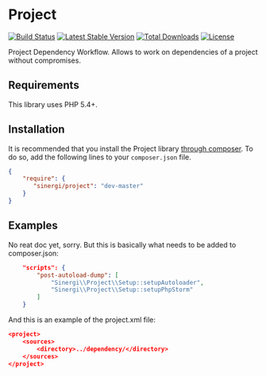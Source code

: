 Project
=======

[![Build Status](https://img.shields.io/travis/sinergi/project/master.svg?style=flat)](https://travis-ci.org/sinergi/project)
[![Latest Stable Version](http://img.shields.io/packagist/v/sinergi/project.svg?style=flat)](https://packagist.org/packages/sinergi/project)
[![Total Downloads](https://img.shields.io/packagist/dm/sinergi/project.svg?style=flat)](https://packagist.org/packages/sinergi/project)
[![License](https://img.shields.io/packagist/l/sinergi/project.svg?style=flat)](https://packagist.org/packages/sinergi/project)

Project Dependency Workflow. Allows to work on dependencies of a project without compromises.

## Requirements

This library uses PHP 5.4+.

## Installation

It is recommended that you install the Project library [through composer](http://getcomposer.org/). To do so, add the following lines to your ``composer.json`` file.

```json
{
    "require": {
       "sinergi/project": "dev-master"
    }
}
```

## Examples

No reat doc yet, sorry. But this is basically what needs to be added to composer.json:

```json
    "scripts": {
        "post-autoload-dump": [
            "Sinergi\\Project\\Setup::setupAutoloader",
            "Sinergi\\Project\\Setup::setupPhpStorm"
        ]
    }
```

And this is an example of the project.xml file:

```json
<project>
    <sources>
        <directory>../dependency/</directory>
    </sources>
</project>
```
